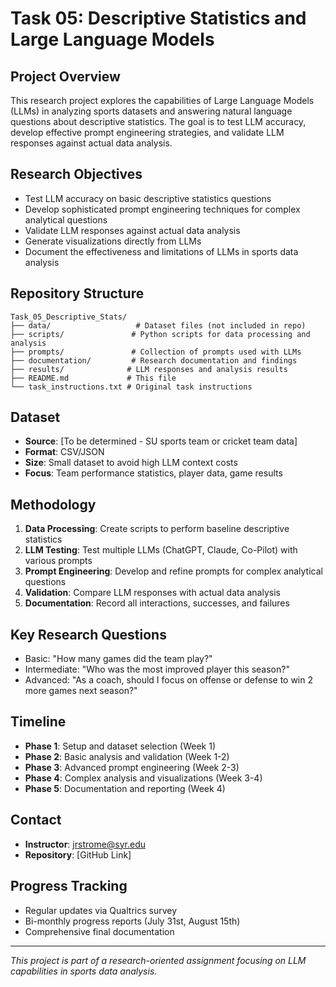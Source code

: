 # Task 05: Descriptive Statistics and Large Language Models

## Project Overview
This research project explores the capabilities of Large Language Models (LLMs) in analyzing sports datasets and answering natural language questions about descriptive statistics. The goal is to test LLM accuracy, develop effective prompt engineering strategies, and validate LLM responses against actual data analysis.

## Research Objectives
- Test LLM accuracy on basic descriptive statistics questions
- Develop sophisticated prompt engineering techniques for complex analytical questions
- Validate LLM responses against actual data analysis
- Generate visualizations directly from LLMs
- Document the effectiveness and limitations of LLMs in sports data analysis

## Repository Structure
```
Task_05_Descriptive_Stats/
├── data/                   # Dataset files (not included in repo)
├── scripts/               # Python scripts for data processing and analysis
├── prompts/               # Collection of prompts used with LLMs
├── documentation/         # Research documentation and findings
├── results/              # LLM responses and analysis results
├── README.md             # This file
└── task_instructions.txt # Original task instructions
```

## Dataset
- **Source**: [To be determined - SU sports team or cricket team data]
- **Format**: CSV/JSON
- **Size**: Small dataset to avoid high LLM context costs
- **Focus**: Team performance statistics, player data, game results

## Methodology
1. **Data Processing**: Create scripts to perform baseline descriptive statistics
2. **LLM Testing**: Test multiple LLMs (ChatGPT, Claude, Co-Pilot) with various prompts
3. **Prompt Engineering**: Develop and refine prompts for complex analytical questions
4. **Validation**: Compare LLM responses with actual data analysis
5. **Documentation**: Record all interactions, successes, and failures

## Key Research Questions
- Basic: "How many games did the team play?"
- Intermediate: "Who was the most improved player this season?"
- Advanced: "As a coach, should I focus on offense or defense to win 2 more games next season?"

## Timeline
- **Phase 1**: Setup and dataset selection (Week 1)
- **Phase 2**: Basic analysis and validation (Week 1-2)
- **Phase 3**: Advanced prompt engineering (Week 2-3)
- **Phase 4**: Complex analysis and visualizations (Week 3-4)
- **Phase 5**: Documentation and reporting (Week 4)

## Contact
- **Instructor**: jrstrome@syr.edu
- **Repository**: [GitHub Link]

## Progress Tracking
- Regular updates via Qualtrics survey
- Bi-monthly progress reports (July 31st, August 15th)
- Comprehensive final documentation

---
*This project is part of a research-oriented assignment focusing on LLM capabilities in sports data analysis.*